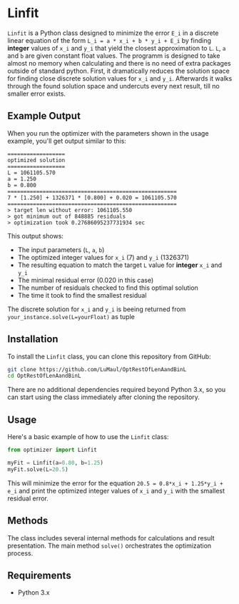 # Linfit

`Linfit` is a Python class designed to minimize the error `E_i` in a discrete linear equation of the form `L_i = a * x_i + b * y_i + E_i` by finding **integer** values of `x_i` and `y_i` that yield the closest approximation to `L`. `L`, `a` and `b` are given constant float values. The programm is designed to take almost no memory when calculating and there is no need of extra packages outside of standard python. First, it dramatically reduces the solution space for finding close discrete solution values for `x_i` and `y_i`. Afterwards it walks through the found solution space and undercuts every next result, till no smaller error exists.

## Example Output

When you run the optimizer with the parameters shown in the usage example, you'll get output similar to this:

```
==================
optimized solution
==================
L = 1061105.570
a = 1.250
b = 0.800
=====================================================
7 * [1.250] + 1326371 * [0.800] + 0.020 = 1061105.570
=====================================================
> target len without error: 1061105.550
> got minimum out of 848885 residuals
> optimization took 0.27686095237731934 sec
```

This output shows:
- The input parameters (`L`, `a`, `b`)
- The optimized integer values for `x_i` (7) and `y_i` (1326371)
- The resulting equation to match the target `L` value for **integer** `x_i` and `y_i`
- The minimal residual error (0.020 in this case)
- The number of residuals checked to find this optimal solution
- The time it took to find the smallest residual

The discrete solution for `x_i` and `y_i` is beeing returned from `your_instance.solve(L=yourFloat)` as tuple

## Installation

To install the `Linfit` class, you can clone this repository from GitHub:

```bash
git clone https://github.com/LuMaul/OptRestOfLenAandBinL
cd OptRestOfLenAandBinL
```

There are no additional dependencies required beyond Python 3.x, so you can start using the class immediately after cloning the repository.

## Usage

Here's a basic example of how to use the `Linfit` class:

```python
from optimizer import Linfit

myFit = Linfit(a=0.80, b=1.25)
myFit.solve(L=20.5)
```

This will minimize the error for the equation `20.5 = 0.8*x_i + 1.25*y_i + e_i` and print the optimized integer values of `x_i` and `y_i` with the smallest residual error.


## Methods

The class includes several internal methods for calculations and result presentation. The main method `solve()` orchestrates the optimization process.

## Requirements

- Python 3.x
